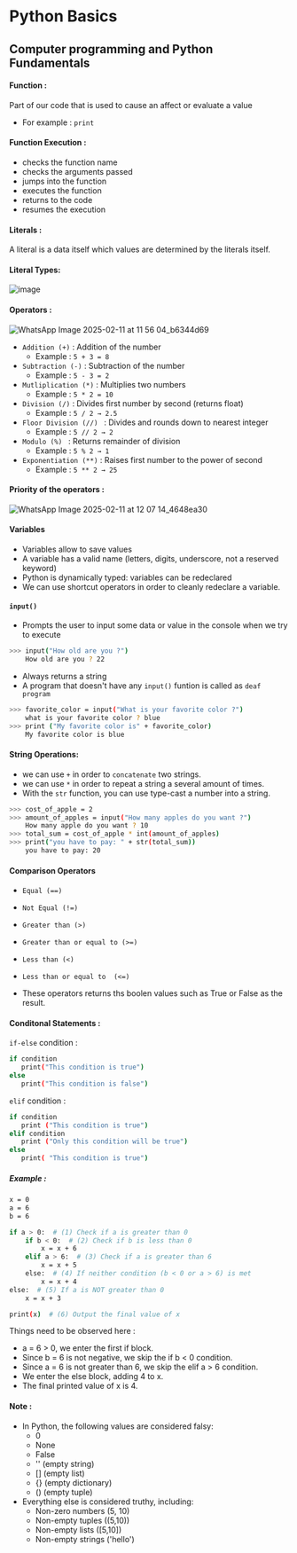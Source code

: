# Python Basics
## Computer programming and Python Fundamentals 
#### Function : 
Part of our code that is used to cause an affect or evaluate a value
- For example : ```print```
#### Function Execution :
- checks the function name
- checks the arguments passed
- jumps into the function
- executes the function
- returns to the code
- resumes the execution
#### Literals :
A literal is a data itself which values are determined by the literals itself.
#### Literal Types:
![image](https://github.com/user-attachments/assets/89b12b39-f127-4afd-9bcf-01429a61850f)
#### Operators :
![WhatsApp Image 2025-02-11 at 11 56 04_b6344d69](https://github.com/user-attachments/assets/1f6f8abc-b6dd-43d3-9a18-d909200804be)
- ```Addition (+)``` : Addition of the number
  - Example : ```5 + 3 = 8```
- ```Subtraction (-)``` : Subtraction of the number
  - Example : ```5 - 3 = 2```
- ```Mutliplication (*)``` : Multiplies two numbers
  - Example : ```5 * 2 = 10```
- ```Division (/)``` : Divides first number by second (returns float)
  - Example : ```5 / 2 → 2.5```
- ```Floor Division (//) ``` : Divides and rounds down to nearest integer
  - Example : ```5 // 2 → 2```
- ```Modulo (%) ```	: Returns remainder of division
  - Example : ```5 % 2 → 1```
- ```Exponentiation (**)``` : Raises first number to the power of second
  - Example : ```5 ** 2 → 25```      
#### Priority of the operators :
![WhatsApp Image 2025-02-11 at 12 07 14_4648ea30](https://github.com/user-attachments/assets/b4063235-168a-4e04-a256-6c85e1ebe74d)
#### Variables 
- Variables allow to save values
- A variable has a valid name (letters, digits, underscore, not a reserved keyword)
- Python is dynamically typed: variables can be redeclared
- We can use shortcut operators in order to cleanly redeclare a variable. 
#### ```input()```
- Prompts the user to input some data or value in the console when we try to execute
```bash
>>> input("How old are you ?")
    How old are you ? 22
  ```
- Always returns a string
- A program that doesn't have any ```input()``` funtion is called as ```deaf program```
```bash
>>> favorite_color = input("What is your favorite color ?")
    what is your favorite color ? blue
>>> print ("My favorite color is" + favorite_color)
    My favorite color is blue
```
#### String Operations:
- we can use ```+``` in order to ```concatenate``` two strings.
- we can use ```*``` in order to repeat a string a several amount of times.
- With the ```str``` function, you can use type-cast a number into a string.
```bash
>>> cost_of_apple = 2
>>> amount_of_apples = input("How many apples do you want ?")
    How many apple do you want ? 10
>>> total_sum = cost_of_apple * int(amount_of_apples)
>>> print("you have to pay: " + str(total_sum))
    you have to pay: 20
```
#### Comparison Operators
- ```Equal (==)```
- ```Not Equal (!=)```
- ```Greater than (>)```
- ```Greater than or equal to (>=)```
- ```Less than (<)```
- ```Less than or equal to  (<=)```

- These operators returns ths boolen values such as True or False as the result.

#### Conditonal Statements :
```if-else``` condition :
```bash
if condition 
   print("This condition is true")
else
   print("This condition is false")
```
```elif``` condition :
```bash
if condition
   print ("This condition is true")
elif condition
   print ("Only this condition will be true")
else
   print( "This condition is true")
```
##### Example :
```bash
x = 0
a = 6
b = 6

if a > 0:  # (1) Check if a is greater than 0
    if b < 0:  # (2) Check if b is less than 0
        x = x + 6  
    elif a > 6:  # (3) Check if a is greater than 6
        x = x + 5
    else:  # (4) If neither condition (b < 0 or a > 6) is met
        x = x + 4
else:  # (5) If a is NOT greater than 0
    x = x + 3

print(x)  # (6) Output the final value of x
```
Things need to be observed here :
- a = 6 > 0, we enter the first if block.
- Since b = 6 is not negative, we skip the if b < 0 condition.
- Since a = 6 is not greater than 6, we skip the elif a > 6 condition.
- We enter the else block, adding 4 to x.
- The final printed value of x is 4.

#### Note :
- In Python, the following values are considered falsy:
  - 0
  - None
  - False
  - '' (empty string)
  - [] (empty list)
  - {} (empty dictionary)
  - () (empty tuple)
- Everything else is considered truthy, including:
  - Non-zero numbers (5, 10)
  - Non-empty tuples ((5,10))
  - Non-empty lists ([5,10])
  - Non-empty strings ('hello')
